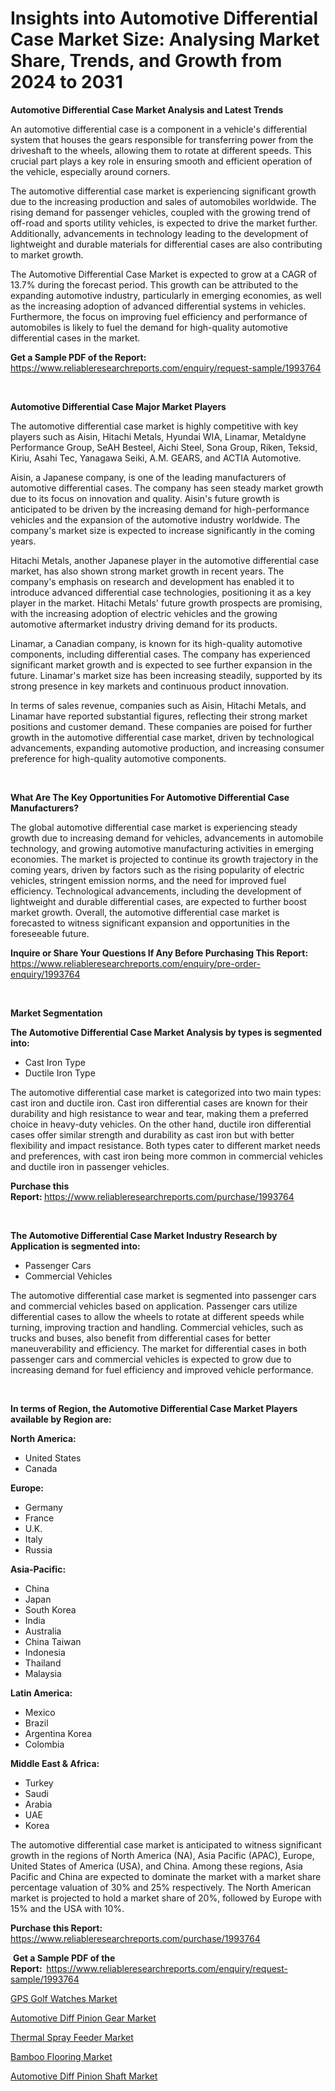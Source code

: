 <p><h1>Insights into Automotive Differential Case Market Size: Analysing Market Share, Trends, and Growth from 2024 to 2031</h1></p><p><strong>Automotive Differential Case Market Analysis and Latest Trends</strong></p>
<p><p>An automotive differential case is a component in a vehicle's differential system that houses the gears responsible for transferring power from the driveshaft to the wheels, allowing them to rotate at different speeds. This crucial part plays a key role in ensuring smooth and efficient operation of the vehicle, especially around corners.</p><p>The automotive differential case market is experiencing significant growth due to the increasing production and sales of automobiles worldwide. The rising demand for passenger vehicles, coupled with the growing trend of off-road and sports utility vehicles, is expected to drive the market further. Additionally, advancements in technology leading to the development of lightweight and durable materials for differential cases are also contributing to market growth.</p><p>The Automotive Differential Case Market is expected to grow at a CAGR of 13.7% during the forecast period. This growth can be attributed to the expanding automotive industry, particularly in emerging economies, as well as the increasing adoption of advanced differential systems in vehicles. Furthermore, the focus on improving fuel efficiency and performance of automobiles is likely to fuel the demand for high-quality automotive differential cases in the market.</p></p>
<p><strong>Get a Sample PDF of the Report:&nbsp;</strong> <a href="https://www.reliableresearchreports.com/enquiry/request-sample/1993764">https://www.reliableresearchreports.com/enquiry/request-sample/1993764</a></p>
<p>&nbsp;</p>
<p><strong>Automotive Differential Case Major Market Players</strong></p>
<p><p>The automotive differential case market is highly competitive with key players such as Aisin, Hitachi Metals, Hyundai WIA, Linamar, Metaldyne Performance Group, SeAH Besteel, Aichi Steel, Sona Group, Riken, Teksid, Kiriu, Asahi Tec, Yanagawa Seiki, A.M. GEARS, and ACTIA Automotive. </p><p>Aisin, a Japanese company, is one of the leading manufacturers of automotive differential cases. The company has seen steady market growth due to its focus on innovation and quality. Aisin's future growth is anticipated to be driven by the increasing demand for high-performance vehicles and the expansion of the automotive industry worldwide. The company's market size is expected to increase significantly in the coming years.</p><p>Hitachi Metals, another Japanese player in the automotive differential case market, has also shown strong market growth in recent years. The company's emphasis on research and development has enabled it to introduce advanced differential case technologies, positioning it as a key player in the market. Hitachi Metals' future growth prospects are promising, with the increasing adoption of electric vehicles and the growing automotive aftermarket industry driving demand for its products.</p><p>Linamar, a Canadian company, is known for its high-quality automotive components, including differential cases. The company has experienced significant market growth and is expected to see further expansion in the future. Linamar's market size has been increasing steadily, supported by its strong presence in key markets and continuous product innovation.</p><p>In terms of sales revenue, companies such as Aisin, Hitachi Metals, and Linamar have reported substantial figures, reflecting their strong market positions and customer demand. These companies are poised for further growth in the automotive differential case market, driven by technological advancements, expanding automotive production, and increasing consumer preference for high-quality automotive components.</p></p>
<p>&nbsp;</p>
<p><strong>What Are The Key Opportunities For Automotive Differential Case Manufacturers?</strong></p>
<p><p>The global automotive differential case market is experiencing steady growth due to increasing demand for vehicles, advancements in automobile technology, and growing automotive manufacturing activities in emerging economies. The market is projected to continue its growth trajectory in the coming years, driven by factors such as the rising popularity of electric vehicles, stringent emission norms, and the need for improved fuel efficiency. Technological advancements, including the development of lightweight and durable differential cases, are expected to further boost market growth. Overall, the automotive differential case market is forecasted to witness significant expansion and opportunities in the foreseeable future.</p></p>
<p><strong>Inquire or Share Your Questions If Any Before Purchasing This Report:</strong> <a href="https://www.reliableresearchreports.com/enquiry/pre-order-enquiry/1993764">https://www.reliableresearchreports.com/enquiry/pre-order-enquiry/1993764</a></p>
<p>&nbsp;</p>
<p><strong>Market Segmentation</strong></p>
<p><strong>The Automotive Differential Case Market Analysis by types is segmented into:</strong></p>
<p><ul><li>Cast Iron Type</li><li>Ductile Iron Type</li></ul></p>
<p><p>The automotive differential case market is categorized into two main types: cast iron and ductile iron. Cast iron differential cases are known for their durability and high resistance to wear and tear, making them a preferred choice in heavy-duty vehicles. On the other hand, ductile iron differential cases offer similar strength and durability as cast iron but with better flexibility and impact resistance. Both types cater to different market needs and preferences, with cast iron being more common in commercial vehicles and ductile iron in passenger vehicles.</p></p>
<p><strong>Purchase this Report:&nbsp;</strong><a href="https://www.reliableresearchreports.com/purchase/1993764">https://www.reliableresearchreports.com/purchase/1993764</a></p>
<p>&nbsp;</p>
<p><strong>The Automotive Differential Case Market Industry Research by Application is segmented into:</strong></p>
<p><ul><li>Passenger Cars</li><li>Commercial Vehicles</li></ul></p>
<p><p>The automotive differential case market is segmented into passenger cars and commercial vehicles based on application. Passenger cars utilize differential cases to allow the wheels to rotate at different speeds while turning, improving traction and handling. Commercial vehicles, such as trucks and buses, also benefit from differential cases for better maneuverability and efficiency. The market for differential cases in both passenger cars and commercial vehicles is expected to grow due to increasing demand for fuel efficiency and improved vehicle performance.</p></p>
<p>&nbsp;</p>
<p><strong>In terms of Region, the Automotive Differential Case Market Players available by Region are:</strong></p>
<p>
    <p> <strong> North America: </strong>
        <ul>
            <li>United States</li>
            <li>Canada</li>
        </ul>
        </p> 
    <p> <strong> Europe: </strong>
        <ul>
            <li>Germany</li>
            <li>France</li>
            <li>U.K.</li>
            <li>Italy</li>
            <li>Russia</li>
        </ul>
        </p> 
    <p> <strong> Asia-Pacific: </strong>
        <ul>
            <li>China</li>
            <li>Japan</li>
            <li>South Korea</li>
            <li>India</li>
            <li>Australia</li>
            <li>China Taiwan</li>
            <li>Indonesia</li>
            <li>Thailand</li>
            <li>Malaysia</li>
        </ul>
        </p> 
    <p> <strong> Latin America: </strong>
        <ul>
            <li>Mexico</li>
            <li>Brazil</li>
            <li>Argentina Korea</li>
            <li>Colombia</li>
        </ul>
        </p> 
    <p> <strong> Middle East & Africa: </strong>
        <ul>
            <li>Turkey</li>
            <li>Saudi</li>
            <li>Arabia</li>
            <li>UAE</li>
            <li>Korea</li>
        </ul>
    </p>
    </p>
<p><p>The automotive differential case market is anticipated to witness significant growth in the regions of North America (NA), Asia Pacific (APAC), Europe, United States of America (USA), and China. Among these regions, Asia Pacific and China are expected to dominate the market with a market share percentage valuation of 30% and 25% respectively. The North American market is projected to hold a market share of 20%, followed by Europe with 15% and the USA with 10%.</p></p>
<p><strong>Purchase this Report: </strong><a href="https://www.reliableresearchreports.com/purchase/1993764">https://www.reliableresearchreports.com/purchase/1993764</a></p>
<p>&nbsp;<strong>Get a Sample PDF of the Report:&nbsp;&nbsp;</strong><a href="https://www.reliableresearchreports.com/enquiry/request-sample/1993764">https://www.reliableresearchreports.com/enquiry/request-sample/1993764</a></p>
<p><strong></strong></p>
<p><p><a href="https://view.publitas.com/reportprime-1/gps-golf-watches-market-provides-detailed-segmentation-of-this-market-based-on-type-application-and-region-and-forecast-for-the-period-from-2024-2031/">GPS Golf Watches Market</a></p><p><a href="https://github.com/juniordelafrance/Market-Research-Report-List-2/blob/main/automotive-diff-pinion-gear-market.md">Automotive Diff Pinion Gear Market</a></p><p><a href="https://cat-emmental-94b.notion.site/Insights-into-Thermal-Spray-Feeder-Market-Size-Analysing-Market-Share-Trends-and-Growth-from-2024-6aed58af845045398f899858d72434ef">Thermal Spray Feeder Market</a></p><p><a href="https://view.publitas.com/reportprime-1/bamboo-flooring-market-research-report-forecasted-for-period-from-2024-2031-by-market-type-market-application-and-region/">Bamboo Flooring Market</a></p><p><a href="https://github.com/jaidynmorantestelletmjzya/Market-Research-Report-List-1/blob/main/automotive-diff-pinion-shaft-market.md">Automotive Diff Pinion Shaft Market</a></p></p>